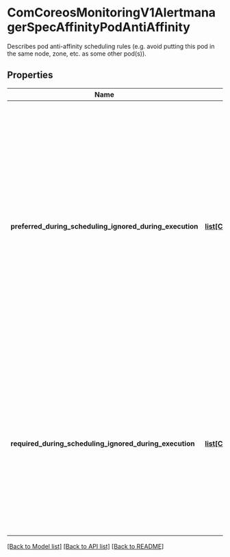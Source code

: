 # ComCoreosMonitoringV1AlertmanagerSpecAffinityPodAntiAffinity

Describes pod anti-affinity scheduling rules (e.g. avoid putting this pod in the same node, zone, etc. as some other pod(s)).
## Properties
Name | Type | Description | Notes
------------ | ------------- | ------------- | -------------
**preferred_during_scheduling_ignored_during_execution** | [**list[ComCoreosMonitoringV1AlertmanagerSpecAffinityPodAffinityPreferredDuringSchedulingIgnoredDuringExecution]**](ComCoreosMonitoringV1AlertmanagerSpecAffinityPodAffinityPreferredDuringSchedulingIgnoredDuringExecution.md) | The scheduler will prefer to schedule pods to nodes that satisfy the anti-affinity expressions specified by this field, but it may choose a node that violates one or more of the expressions. The node that is most preferred is the one with the greatest sum of weights, i.e. for each node that meets all of the scheduling requirements (resource request, requiredDuringScheduling anti-affinity expressions, etc.), compute a sum by iterating through the elements of this field and adding \&quot;weight\&quot; to the sum if the node has pods which matches the corresponding podAffinityTerm; the node(s) with the highest sum are the most preferred. | [optional] 
**required_during_scheduling_ignored_during_execution** | [**list[ComCoreosMonitoringV1AlertmanagerSpecAffinityPodAffinityRequiredDuringSchedulingIgnoredDuringExecution]**](ComCoreosMonitoringV1AlertmanagerSpecAffinityPodAffinityRequiredDuringSchedulingIgnoredDuringExecution.md) | If the anti-affinity requirements specified by this field are not met at scheduling time, the pod will not be scheduled onto the node. If the anti-affinity requirements specified by this field cease to be met at some point during pod execution (e.g. due to a pod label update), the system may or may not try to eventually evict the pod from its node. When there are multiple elements, the lists of nodes corresponding to each podAffinityTerm are intersected, i.e. all terms must be satisfied. | [optional] 

[[Back to Model list]](../README.md#documentation-for-models) [[Back to API list]](../README.md#documentation-for-api-endpoints) [[Back to README]](../README.md)


